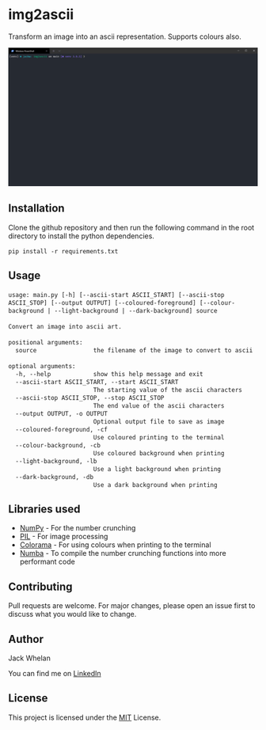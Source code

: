 # img2ascii
Transform an image into an ascii representation. Supports colours also.

![](readme_assets/demonstration.gif)

## Installation

Clone the github repository and then run the following command in the root directory to install the python dependencies.

```
pip install -r requirements.txt
```

## Usage

```
usage: main.py [-h] [--ascii-start ASCII_START] [--ascii-stop ASCII_STOP] [--output OUTPUT] [--coloured-foreground] [--colour-background | --light-background | --dark-background] source

Convert an image into ascii art.

positional arguments:
  source                the filename of the image to convert to ascii

optional arguments:
  -h, --help            show this help message and exit
  --ascii-start ASCII_START, --start ASCII_START
                        The starting value of the ascii characters
  --ascii-stop ASCII_STOP, --stop ASCII_STOP
                        The end value of the ascii characters
  --output OUTPUT, -o OUTPUT
                        Optional output file to save as image
  --coloured-foreground, -cf
                        Use coloured printing to the terminal
  --colour-background, -cb
                        Use coloured background when printing
  --light-background, -lb
                        Use a light background when printing
  --dark-background, -db
                        Use a dark background when printing
```

## Libraries used

 - [NumPy](https://numpy.org/) - For the number crunching
 - [PIL](https://pillow.readthedocs.io/en/stable/) - For image processing
 - [Colorama](https://pypi.org/project/colorama/) - For using colours when printing to the terminal
 - [Numba](https://numba.pydata.org/) - To compile the number crunching functions into more performant code

## Contributing
Pull requests are welcome. For major changes, please open an issue first to discuss what you would like to change.

## Author
Jack Whelan

You can find me on [LinkedIn](https://www.linkedin.com/in/jack-whelan-1707491aa) 

## License
This project is licensed under the [MIT](LICENSE) License.
